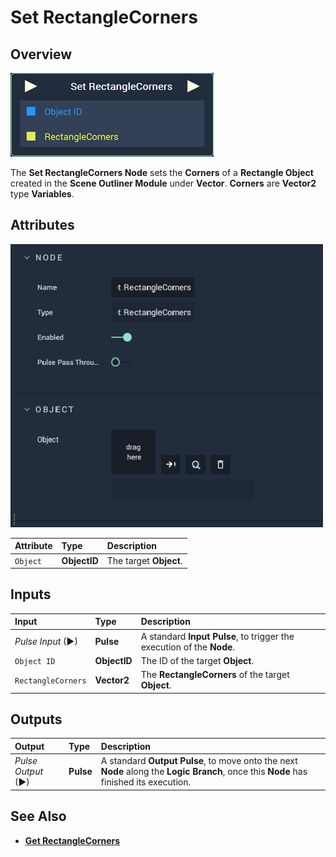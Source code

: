 # Set RectangleCorners

## Overview

![The Set RectangleCorners Node.](../../../../.gitbook/assets/node-set-rectanglecorners.png)

The **Set RectangleCorners Node** sets the **Corners** of a **Rectangle Object** created in the **Scene Outliner Module** under **Vector**. **Corners** are **Vector2** type **Variables**.

## Attributes

![The Set RectangleCorners Node Attributes.](../../../../.gitbook/assets/node-set-rectanglecorners-attr.png)

| Attribute | Type | Description |
| :--- | :--- | :--- |
| `Object` | **ObjectID** | The target **Object**. |

## Inputs

| Input | Type | Description |
| :--- | :--- | :--- |
| _Pulse Input_ \(►\) | **Pulse** | A standard **Input Pulse**, to trigger the execution of the **Node**. |
| `Object ID` | **ObjectID** | The ID of the target **Object**. |
| `RectangleCorners` | **Vector2** | The **RectangleCorners** of the target **Object**. |

## Outputs

| Output | Type | Description |
| :--- | :--- | :--- |
| _Pulse Output_ \(►\) | **Pulse** | A standard **Output Pulse**, to move onto the next **Node** along the **Logic Branch**, once this **Node** has finished its execution. |

## See Also

* [**Get RectangleCorners**](getrectanglecorners.md)

